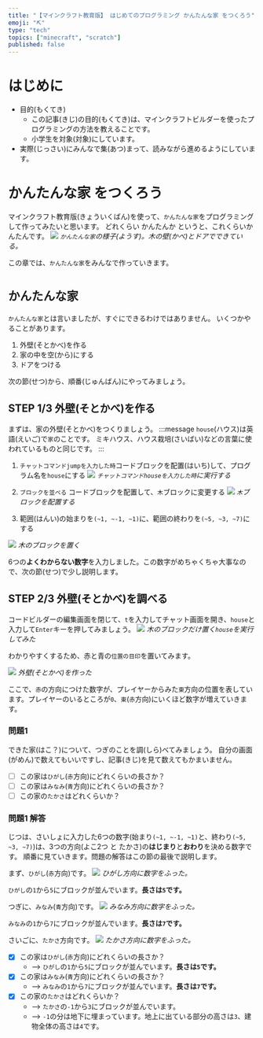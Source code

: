 ```yaml
---
title: "【マインクラフト教育版】 はじめてのプログラミング かんたんな家 をつくろう"
emoji: "⛏️"
type: "tech"
topics: ["minecraft", "scratch"]
published: false
---
```


# はじめに
- 目的(もくてき)
  - この記事(きじ)の目的(もくてき)は、マインクラフトビルダーを使ったプログラミングの方法を教えることです。
  - 小学生を対象(対象)にしています。
- 実際(じっさい)にみんなで集(あつ)まって、読みながら進めるようにしています。

# かんたんな家 をつくろう
マインクラフト教育版(きょういくばん)を使って、`かんたんな家`をプログラミングして作ってみたいと思います。
どれくらい かんたんか というと、これくらいかんたんです。
![](/images/build_town-11-simple_house/2024-01-10-06-23-43.png)
*`かんたんな家`の様子(ようす)。木の壁(かべ)とドアでできている。*

この章では、`かんたんな家`をみんなで作っていきます。

# `かんたんな家`
`かんたんな家`とは言いましたが、すぐにできるわけではありません。
いくつかやることがあります。
1. 外壁(そとかべ)を作る
2. 家の中を空(から)にする
3. ドアをつける

次の節(せつ)から、順番(じゅんばん)にやってみましょう。

## STEP 1/3 外壁(そとかべ)を作る
まずは、家の外壁(そとかべ)をつくりましょう。
:::message
`house`(ハウス)は英語(えいご)で`家`のことです。
ミキハウス、ハウス栽培(さいばい)などの言葉に使われているものと同じです。
:::
1. `チャットコマンドjumpを入力した時`コードブロックを配置(はいち)して、プログラム名を`house`にする
![](/images/build_town-11-simple_house/2024-01-11-06-18-02.png)
*`チャットコマンドhouseを入力した時`に実行する*

1. `ブロックを並べる` コードブロックを配置して、`木`ブロックに変更する
![](/images/build_town-11-simple_house/2024-01-11-06-19-31.png)
*`木`ブロックを配置する*

1. 範囲(はんい)の始まりを`(~1, ~-1, ~1)`に、範囲の終わりを`(~5, ~3, ~7)`にする
<!-- ![](/images/build_town-11-simple_house/2024-01-11-05-56-50.png) -->
![](/images/build_town-11-simple_house/2024-01-30-00-02-44.png)
*木のブロックを置く*

6つの**よくわからない数字**を入力しました。この数字がめちゃくちゃ大事なので、次の節(せつ)で少し説明します。

## STEP 2/3 外壁(そとかべ)を調べる

コードビルダーの編集画面を閉じて、`t`を入力してチャット画面を開き、`house`と入力して`Enter`キーを押してみましょう。
![](/images/build_town-11-simple_house/2024-01-11-06-27-16.png)
*木のブロックだけ置く`house`を実行してみた*

わかりやすくするため、赤と青の`位置の目印`を置いてみます。

![](/images/build_town-11-simple_house/house_axis_origin.png)
*外壁(そとかべ)を作った*

ここで、`赤`の方向につけた数字が、プレイヤーからみた`東`方向の位置を表しています。プレイヤーのいるところが`0`、`東`(`赤`方向)にいくほど数字が増えていきます。

### 問題1
できた家(はこ？)について、つぎのことを調(しら)べてみましょう。
自分の画面(がめん)で数えてもいいですし、記事(きじ)を見て数えてもかまいません。
- [ ] この家は`ひがし`(`赤`方向)にどれくらいの長さか？
- [ ] この家は`みなみ`(`青`方向)にどれくらいの長さか？
- [ ] この家の`たかさ`はどれくらいか？

### 問題1 解答
じつは、さいしょに入力した6つの数字(始まり`(~1, ~-1, ~1)`と、終わり`(~5, ~3, ~7)`)は、3つの方向(よこ2つ と たかさ)の**はじまり**と**おわり**を決める数字です。
順番に見ていきます。問題の解答はこの節の最後で説明します。

まず、`ひがし`(`赤`方向)です。
![](/images/build_town-11-simple_house/house_axis.png)
*ひがし方向に数字をふった。*

`ひがし`の`1`から`5`にブロックが並んでいます。**長さは`5`です。**

つぎに、`みなみ`(`青`方向)です。
![](/images/build_town-11-simple_house/house_axis_minami.png)
*みなみ方向に数字をふった。*

`みなみ`の`1`から`7`にブロックが並んでいます。**長さは`7`です。**

さいごに、`たかさ`方向です。
![](/images/build_town-11-simple_house/house_axis_takasa.png)
*たかさ方向に数字をふった。*


- [x] この家は`ひがし`(`赤`方向)にどれくらいの長さか？
  - --> `ひがし`の`1`から`5`にブロックが並んでいます。**長さは`5`です。**
- [x] この家は`みなみ`(`青`方向)にどれくらいの長さか？
  - --> `みなみ`の`1`から`7`にブロックが並んでいます。**長さは`7`です。**
- [x] この家の`たかさ`はどれくらいか？
  - --> `たかさ`の`-1`から`3`にブロックが並んでいます。
  - --> `-1`の分は地下に埋まっています。地上に出ている部分の高さは`3`、建物全体の高さは`4`です。
